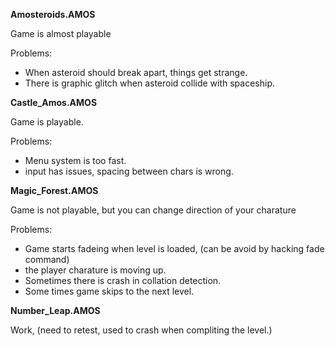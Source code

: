 **Amosteroids.AMOS**

Game is almost playable

Problems:

* When asteroid should break apart, things get strange.
* There is graphic glitch when asteroid collide with spaceship.

**Castle_Amos.AMOS**

Game is playable.

Problems:

* Menu system is too fast.
* input has issues, spacing between chars is wrong.

**Magic_Forest.AMOS**

Game is not playable, but you can change direction of your charature

Problems:

* Game starts fadeing when level is loaded, (can be avoid by hacking fade command)
* the player charature is moving up.
* Sometimes there is crash in collation detection.
* Some times game skips to the next level.

**Number_Leap.AMOS**

Work, (need to retest, used to crash when compliting the level.)
